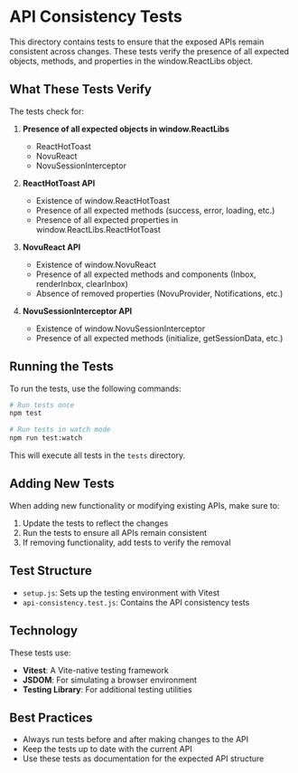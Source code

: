 # API Consistency Tests

This directory contains tests to ensure that the exposed APIs remain consistent across changes. These tests verify the presence of all expected objects, methods, and properties in the window.ReactLibs object.

## What These Tests Verify

The tests check for:

1. **Presence of all expected objects in window.ReactLibs**
   - ReactHotToast
   - NovuReact
   - NovuSessionInterceptor

2. **ReactHotToast API**
   - Existence of window.ReactHotToast
   - Presence of all expected methods (success, error, loading, etc.)
   - Presence of all expected properties in window.ReactLibs.ReactHotToast

3. **NovuReact API**
   - Existence of window.NovuReact
   - Presence of all expected methods and components (Inbox, renderInbox, clearInbox)
   - Absence of removed properties (NovuProvider, Notifications, etc.)

4. **NovuSessionInterceptor API**
   - Existence of window.NovuSessionInterceptor
   - Presence of all expected methods (initialize, getSessionData, etc.)

## Running the Tests

To run the tests, use the following commands:

```bash
# Run tests once
npm test

# Run tests in watch mode
npm run test:watch
```

This will execute all tests in the `tests` directory.

## Adding New Tests

When adding new functionality or modifying existing APIs, make sure to:

1. Update the tests to reflect the changes
2. Run the tests to ensure all APIs remain consistent
3. If removing functionality, add tests to verify the removal

## Test Structure

- `setup.js`: Sets up the testing environment with Vitest
- `api-consistency.test.js`: Contains the API consistency tests

## Technology

These tests use:
- **Vitest**: A Vite-native testing framework
- **JSDOM**: For simulating a browser environment
- **Testing Library**: For additional testing utilities

## Best Practices

- Always run tests before and after making changes to the API
- Keep the tests up to date with the current API
- Use these tests as documentation for the expected API structure
